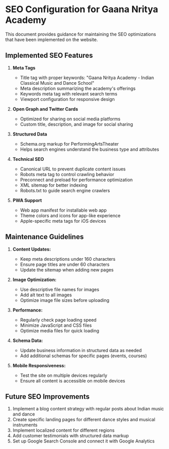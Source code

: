 # SEO Configuration for Gaana Nritya Academy

This document provides guidance for maintaining the SEO optimizations that have been implemented on the website.

## Implemented SEO Features

1. **Meta Tags**

   - Title tag with proper keywords: "Gaana Nritya Academy - Indian Classical Music and Dance School"
   - Meta description summarizing the academy's offerings
   - Keywords meta tag with relevant search terms
   - Viewport configuration for responsive design

2. **Open Graph and Twitter Cards**

   - Optimized for sharing on social media platforms
   - Custom title, description, and image for social sharing

3. **Structured Data**

   - Schema.org markup for PerformingArtsTheater
   - Helps search engines understand the business type and attributes

4. **Technical SEO**

   - Canonical URL to prevent duplicate content issues
   - Robots meta tag to control crawling behavior
   - Preconnect and preload for performance optimization
   - XML sitemap for better indexing
   - Robots.txt to guide search engine crawlers

5. **PWA Support**
   - Web app manifest for installable web app
   - Theme colors and icons for app-like experience
   - Apple-specific meta tags for iOS devices

## Maintenance Guidelines

1. **Content Updates:**

   - Keep meta descriptions under 160 characters
   - Ensure page titles are under 60 characters
   - Update the sitemap when adding new pages

2. **Image Optimization:**

   - Use descriptive file names for images
   - Add alt text to all images
   - Optimize image file sizes before uploading

3. **Performance:**

   - Regularly check page loading speed
   - Minimize JavaScript and CSS files
   - Optimize media files for quick loading

4. **Schema Data:**

   - Update business information in structured data as needed
   - Add additional schemas for specific pages (events, courses)

5. **Mobile Responsiveness:**
   - Test the site on multiple devices regularly
   - Ensure all content is accessible on mobile devices

## Future SEO Improvements

1. Implement a blog content strategy with regular posts about Indian music and dance
2. Create specific landing pages for different dance styles and musical instruments
3. Implement localized content for different regions
4. Add customer testimonials with structured data markup
5. Set up Google Search Console and connect it with Google Analytics

